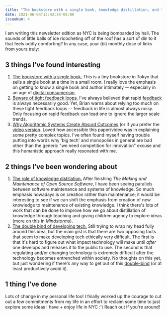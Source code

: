 ```yaml
---
title: "The bookstore with a single book, knowledge distillation, and tight feedback loops"
date: 2021-06-04T13:43:34-08:00
issueNum: 4
---
```


I am writing this newsletter edition as NYC is being bombarded by hail. The sounds of little balls of ice ricocheting off of the roof has a sort of din to it that feels oddly comforting? In any case, your (bi) monthly dose of links from yours truly:

## 3 things I’ve found interesting

1. [The bookstore with a single book.](https://www.takram.com/projects/a-single-room-with-a-single-book-morioka-shoten/) This is a tiny bookstore in Tokyo that sells a single book at a time in a small room. I really love the emphasis on getting to know a single book and author intimately -- especially in an age of [digital consumerism](/thoughts/attention-economy).
2. [Beware of tight feedback loops.](https://brianlui.dog/2020/05/10/beware-of-tight-feedback-loops/) I've always believed that rapid [feedback](/thoughts/feedback-loops) is always necessarily good. Yet, Brian warns about relying too much on these tight feedback loops -- feedback in life is almost always noisy. Only focusing on rapid feedback can lead one to ignore the larger scale trends.
3. [Why Algorithmic Systems Create Absurd Outcomes](https://ali-alkhatib.com/papers/chi/utopia/utopia.pdf) (or if you prefer the [video version](https://www.youtube.com/watch?v=6KLAa62h1E0). Loved how accessible this paper/video was in explaining some pretty complex topics. I've often found myself having trouble putting into words why 'big tech' and monopolies in general are bad other than the generic "we need competition for innovation" excuse and this humanistic approach really resonated with me.

## 2 things I’ve been wondering about

1. [The role of knowledge distillation.](https://distill.pub/2017/research-debt/) After finishing *The Making and Maintenance of Open Source Software*, I have been seeing parallels between software maintenance and systems of knowledge. So much emphasis nowadays is on creation rather than maintenance; it would be interesting to see if we can shift the emphasis from creation of new knowledge to maintenance of existing knowledge. I think there's lots of work that can be done to improve how we go about distillation of knowledge through teaching and giving children agency to explore ideas (more on this in *Mindstorms*).
2. [The double bind of developing tech.](https://en.wikipedia.org/wiki/Collingridge_dilemma) Still trying to wrap my head fully around this idea, but the main gist is that there are two opposing facts that seem to make developing tech ethically very difficult. The first is that it's hard to figure out what impact technology will make until *after* one develops and releases it to the public to use. The second is that regulating and/or changing technology is extremely difficult after the technology becomes entrenched within society. No thoughts on this yet, but just wondering if there's any way to get out of this [double-bind](/thoughts/catch22) (or at least productively avoid it).

## 1 thing I’ve done
Lots of change in my personal life too! I finally worked up the courage to cut out a few commitments from my life in an effort to reclaim some time to just explore some ideas I have + enjoy life in NYC :') Reach out if you're around!